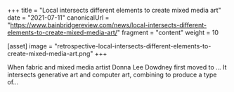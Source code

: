 +++
title = "Local intersects different elements to create mixed media art"
date = "2021-07-11"
canonicalUrl = "https://www.bainbridgereview.com/news/local-intersects-different-elements-to-create-mixed-media-art/"
fragment = "content"
weight = 10

[asset]
    image = "retrospective-local-intersects-different-elements-to-create-mixed-media-art.png"
+++

When fabric and mixed media artist Donna Lee Dowdney first moved to ... It 
intersects generative art and computer art, combining to produce a type 
of...
